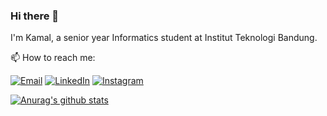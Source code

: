 ### Hi there 👋

I'm Kamal, a senior year Informatics student at Institut Teknologi Bandung.

:mailbox: How to reach me:

[![Email](https://img.shields.io/badge/Gmail-D14836?style=for-the-badge&logo=gmail&logoColor=white)](mailto:muha.kamal@gmail.com)
[![LinkedIn](https://img.shields.io/badge/LinkedIn-0077B5?style=for-the-badge&logo=linkedin&logoColor=white)](https://www.linkedin.com/in/muhammad-kamal-shafi-473497148/)
[![Instagram](https://img.shields.io/badge/Instagram-E4405F?style=for-the-badge&logo=instagram&logoColor=white)](https://www.instagram.com/kamal_shafi/)

[![Anurag's github stats](https://github-readme-stats.vercel.app/api?username=mastree&show_icons=true&count_private=true)](https://github.com/anuraghazra/github-readme-stats)
